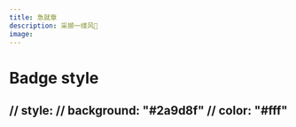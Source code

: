 ```yaml
---
title: 急就章
description: 采撷一缕风🎐
image: 
---
```

# Badge style
// style:
    // background: "#2a9d8f"
    // color: "#fff"
---